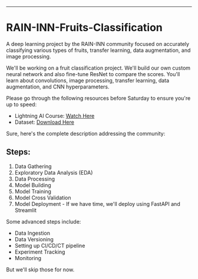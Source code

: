 ---
# RAIN-INN-Fruits-Classification
A deep learning project by the RAIN-INN community focused on accurately classifying various types of fruits, transfer learning, data augmentation, and image processing.

We'll be working on a fruit classification project. We'll build our own custom neural network and also fine-tune ResNet to compare the scores. You'll learn about convolutions, image processing, transfer learning, data augmentation, and CNN hyperparameters.

Please go through the following resources before Saturday to ensure you're up to speed:
- Lightning AI Course: [Watch Here](https://www.youtube.com/playlist?list=PLaMu-SDt_RB5cm18l0uw3TD2ed2DntcPq)
- Dataset: [Download Here](https://www.kaggle.com/datasets/utkarshsaxenadn/fruits-classification)

Sure, here's the complete description addressing the community:

## Steps:

1. Data Gathering
2. Exploratory Data Analysis (EDA)
3. Data Processing
4. Model Building
5. Model Training
6. Model Cross Validation
7. Model Deployment - If we have time, we'll deploy using FastAPI and Streamlit

Some advanced steps include:
- Data Ingestion
- Data Versioning
- Setting up CI/CD/CT pipeline
- Experiment Tracking
- Monitoring

But we'll skip those for now.
